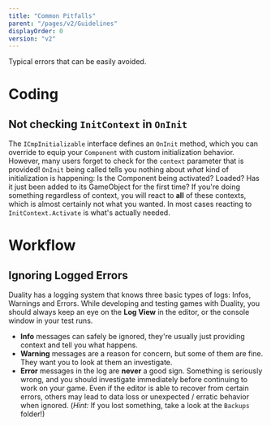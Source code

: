 ```yaml
---
title: "Common Pitfalls"
parent: "/pages/v2/Guidelines"
displayOrder: 0
version: "v2"
---
```


Typical errors that can be easily avoided.

# Coding

## Not checking `InitContext` in `OnInit`

The `ICmpInitializable` interface defines an `OnInit` method, which you can override to equip your `Component` with custom initialization behavior. However, many users forget to check for the `context` parameter that is provided! `OnInit` being called tells you nothing about _what_ kind of initialization is happening: Is the Component being activated? Loaded? Has it just been added to its GameObject for the first time? If you're doing something regardless of context, you will react to **all** of these contexts, which is almost certainly not what you wanted. In most cases reacting to `InitContext.Activate` is what's actually needed.

# Workflow

## Ignoring Logged Errors

Duality has a logging system that knows three basic types of logs: Infos, Warnings and Errors. While developing and testing games with Duality, you should always keep an eye on the **Log View** in the editor, or the console window in your test runs.

* **Info** messages can safely be ignored, they're usually just providing context and tell you what happens.
* **Warning** messages are a reason for concern, but some of them are fine. They want you to look at them an investigate.
* **Error** messages in the log are **never** a good sign. Something is seriously wrong, and you should investigate immediately before continuing to work on your game. Even if the editor is able to recover from certain errors, others may lead to data loss or unexpected / erratic behavior when ignored. (_Hint:_ If you lost something, take a look at the `Backups` folder!)